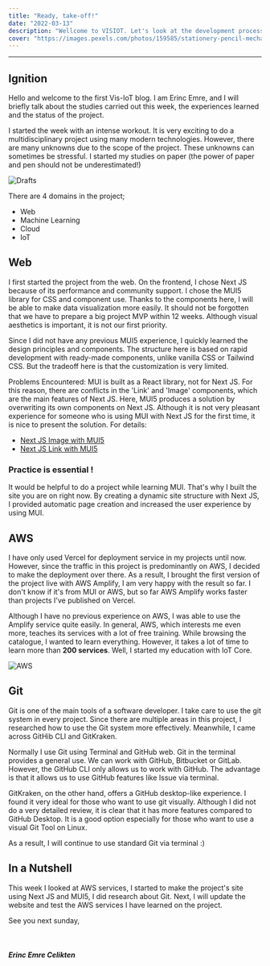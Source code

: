 ```yaml
---
title: "Ready, take-off!"
date: "2022-03-13"
description: "Wellcome to VISIOT. Let's look at the development process."
cover: "https://images.pexels.com/photos/159585/stationery-pencil-mechanical-pencil-simple-159585.jpeg?auto=compress&cs=tinysrgb&dpr=3&h=270&w=480"
---
```


---

## Ignition
Hello and welcome to the first Vis-IoT blog. I am Erinc Emre, and I will briefly talk about the studies carried out this week, the experiences learned and the status of the project.

I started the week with an intense workout. It is very exciting to do a multidisciplinary project using many modern technologies. However, there are many unknowns due to the scope of the project. These unknowns can sometimes be stressful. I started my studies on paper (the power of paper and pen should not be underestimated!)

![Drafts](https://i.imgur.com/1FvFvQh.jpeg)

There are 4 domains in the project;
- Web
- Machine Learning
- Cloud
- IoT


## Web
I first started the project from the web. On the frontend, I chose Next JS because of its performance and community support. I chose the MUI5 library for CSS and component use. Thanks to the components here, I will be able to make data visualization more easily. It should not be forgotten that we have to prepare a big project MVP within 12 weeks. Although visual aesthetics is important, it is not our first priority.

Since I did not have any previous MUI5 experience, I quickly learned the design principles and components. The structure here is based on rapid development with ready-made components, unlike vanilla CSS or Tailwind CSS. But the tradeoff here is that the customization is very limited.

Problems Encountered:
 MUI is built as a React library, not for Next JS. For this reason, there are conflicts in the 'Link' and 'Image' components, which are the main features of Next JS. Here, MUI5 produces a solution by overwriting its own components on Next JS. Although it is not very pleasant experience for someone who is using MUI with Next JS for the first time, it is nice to present the solution.
For details: 
- [Next JS Image with MUI5](https://stackedit.io/app#)
- [Next JS Link with MUI5](https://mui.com/guides/routing/)

### Practice is essential !
It would be helpful to do a project while learning MUI. That's why I built the site you are on right now. By creating a dynamic site structure with Next JS, I provided automatic page creation and increased the user experience by using MUI.


## AWS
I have only used Vercel for deployment service in my projects until now. However, since the traffic in this project is predominantly on AWS, I decided to make the deployment over there. As a result, I brought the first version of the project live with AWS Amplify, I am very happy with the result so far. I don't know if it's from MUI or AWS, but so far AWS Amplify works faster than projects I've published on Vercel.

Although I have no previous experience on AWS, I was able to use the Amplify service quite easily. In general, AWS, which interests me even more, teaches its services with a lot of free training. While browsing the catalogue, I wanted to learn everything. However, it takes a lot of time to learn more than **200 services**. Well, I started my education with IoT Core.

![AWS](https://i.imgur.com/aq9rgY5.jpeg)

## Git
Git is one of the main tools of a software developer. I take care to use the git system in every project. Since there are multiple areas in this project, I researched how to use the Git system more effectively. Meanwhile, I came across GitHib CLI and GitKraken.

Normally I use Git using Terminal and GitHub web. Git in the terminal provides a general use. We can work with GitHub, Bitbucket or GitLab. However, the GitHub CLI only allows us to work with GitHub. The advantage is that it allows us to use GitHub features like Issue via terminal.

GitKraken, on the other hand, offers a GitHub desktop-like experience. I found it very ideal for those who want to use git visually. Although I did not do a very detailed review, it is clear that it has more features compared to GitHub Desktop. It is a good option especially for those who want to use a visual Git Tool on Linux.

As a result, I will continue to use standard Git via terminal :)


## In a Nutshell
This week I looked at AWS services, I started to make the project's site using Next JS and MUI5, I did research about Git. Next, I will update the website and test the AWS services I have learned on the project.

See you next sunday,\
\
\
\
***Erinc Emre Celikten***